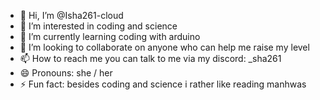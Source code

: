 - 👋 Hi, I’m @Isha261-cloud
- 👀 I’m interested in coding and science
- 🌱 I’m currently learning coding with arduino
- 💞️ I’m looking to collaborate on anyone who can help me raise my level
- 📫 How to reach me you can talk to me via my discord: _sha261
- 😄 Pronouns: she / her
- ⚡ Fun fact: besides coding and science i rather like reading manhwas

<!---
Isha261-cloud/Isha261-cloud is a ✨ special ✨ repository because its `README.md` (this file) appears on your GitHub profile.
You can click the Preview link to take a look at your changes.
--->
